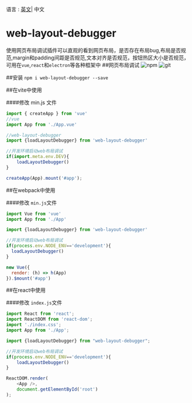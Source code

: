 语言 : [英文](./README.md)| 中文
# web-layout-debugger
使用网页布局调试插件可以直观的看到网页布局，是否存在布局bug,布局是否规范,margin和padding间距是否规范,文本对齐是否规范，按钮热区大小是否规范，可用在`vue`,`react`和`electron`等各种框架中
##网页布局调试
![npm](https://raw.githubusercontent.com/hero8080/web_layout_debugger/main/npm.png)
![git](https://raw.githubusercontent.com/hero8080/web_layout_debugger/main/git.png)

##安装
`npm i web-layout-debugger --save`

##在vite中使用

####修改 min.js 文件
```js
import { createApp } from 'vue'
//vue
import App from './App.vue'

//web-layout-debugger
import {loadLayoutDebugger} from 'web-layout-debugger'

//开发环境启动web布局调试
if(import.meta.env.DEV){
    loadLayoutDebugger()
}

createApp(App).mount('#app');
```

##在webpack中使用

####修改 `min.js`文件
```js
import Vue from 'vue'
import App from './App'

import {loadLayoutDebugger} from 'web-layout-debugger'

//开发环境启动web布局调试
if(process.env.NODE_ENV=='development'){
  loadLayoutDebugger()
}

new Vue({
  render: (h) => h(App)
}).$mount('#app')
```
##在react中使用

####修改 `index.js`文件
```js
import React from 'react';
import ReactDOM from 'react-dom';
import './index.css';
import App from './App';

import {loadLayoutDebugger} from "web-layout-debugger";

//开发环境启动web布局调试
if(process.env.NODE_ENV=='development'){
    loadLayoutDebugger()
}

ReactDOM.render(
    <App />,
    document.getElementById('root')
);
```
